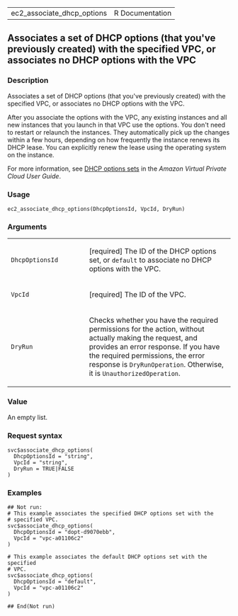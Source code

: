 <table style="width: 100%;">
<tbody>
<tr class="odd">
<td>ec2_associate_dhcp_options</td>
<td style="text-align: right;">R Documentation</td>
</tr>
</tbody>
</table>

## Associates a set of DHCP options (that you've previously created) with the specified VPC, or associates no DHCP options with the VPC

### Description

Associates a set of DHCP options (that you've previously created) with
the specified VPC, or associates no DHCP options with the VPC.

After you associate the options with the VPC, any existing instances and
all new instances that you launch in that VPC use the options. You don't
need to restart or relaunch the instances. They automatically pick up
the changes within a few hours, depending on how frequently the instance
renews its DHCP lease. You can explicitly renew the lease using the
operating system on the instance.

For more information, see [DHCP options
sets](https://docs.aws.amazon.com/vpc/latest/userguide/VPC_DHCP_Options.html)
in the *Amazon Virtual Private Cloud User Guide*.

### Usage

    ec2_associate_dhcp_options(DhcpOptionsId, VpcId, DryRun)

### Arguments

<table>
<colgroup>
<col style="width: 35%" />
<col style="width: 65%" />
</colgroup>
<tbody>
<tr class="odd">
<td><code
id="ec2_associate_dhcp_options_:_DhcpOptionsId">DhcpOptionsId</code></td>
<td><p>[required] The ID of the DHCP options set, or
<code>default</code> to associate no DHCP options with the VPC.</p></td>
</tr>
<tr class="even">
<td><code id="ec2_associate_dhcp_options_:_VpcId">VpcId</code></td>
<td><p>[required] The ID of the VPC.</p></td>
</tr>
<tr class="odd">
<td><code id="ec2_associate_dhcp_options_:_DryRun">DryRun</code></td>
<td><p>Checks whether you have the required permissions for the action,
without actually making the request, and provides an error response. If
you have the required permissions, the error response is
<code>DryRunOperation</code>. Otherwise, it is
<code>UnauthorizedOperation</code>.</p></td>
</tr>
</tbody>
</table>

### Value

An empty list.

### Request syntax

    svc$associate_dhcp_options(
      DhcpOptionsId = "string",
      VpcId = "string",
      DryRun = TRUE|FALSE
    )

### Examples

    ## Not run: 
    # This example associates the specified DHCP options set with the
    # specified VPC.
    svc$associate_dhcp_options(
      DhcpOptionsId = "dopt-d9070ebb",
      VpcId = "vpc-a01106c2"
    )

    # This example associates the default DHCP options set with the specified
    # VPC.
    svc$associate_dhcp_options(
      DhcpOptionsId = "default",
      VpcId = "vpc-a01106c2"
    )

    ## End(Not run)

